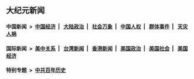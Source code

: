 ## 大纪元新闻

#### 中国新闻 &nbsp;>&nbsp; [中国经济](indexes/ncid283/README.md?09101245) &nbsp;| &nbsp; [大陆政治](indexes/ncid277/README.md?09101245) &nbsp;| &nbsp; [社会万象](indexes/ncid282/README.md?09101245) &nbsp;| &nbsp; [中国人权](indexes/ncid278/README.md?09101245) &nbsp;| &nbsp; [群体事件](indexes/ncid279/README.md?09101245) &nbsp;| &nbsp; [天灾人祸](indexes/ncid280/README.md?09101245)

#### 国际新闻 &nbsp;>&nbsp; [美中关系](indexes/nf1412576/README.md?09101245) &nbsp;| &nbsp; [台湾新闻](indexes/ncid1349361/README.md?09101245) &nbsp;| &nbsp; [香港新闻](indexes/ncid1349362/README.md?09101245) &nbsp;| &nbsp; [美国政治](indexes/ncid1078159/README.md?09101245) &nbsp;| &nbsp; [美国社会](indexes/ncid1078160/README.md?09101245) &nbsp;| &nbsp; [美国经济](indexes/ncid1078158/README.md?09101245)

#### 特别专题 &nbsp;>&nbsp; [中共百年历史](https://github.com/easy2view/epoch-special/blob/master/README.md?09101245)  
